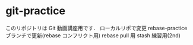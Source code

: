 # git-practice

このリポジトリは Git 動画講座用です．
ローカルリポで変更
rebase-practice ブランチで更新(rebase コンフリクト用)
rebase pull 用
stash 練習用(2nd)

